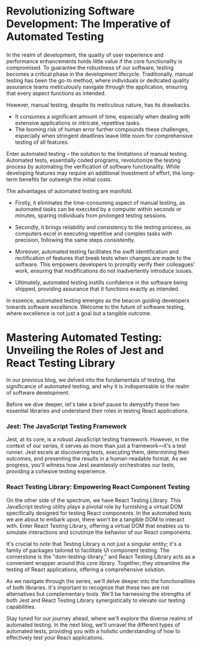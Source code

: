 # Revolutionizing Software Development: The Imperative of Automated Testing

### 

In the realm of development, the quality of user experience and performance enhancements holds little value if the core functionality is compromised. To guarantee the robustness of our software, testing becomes a critical phase in the development lifecycle. Traditionally, manual testing has been the go-to method, where individuals or dedicated quality assurance teams meticulously navigate through the application, ensuring that every aspect functions as intended.

However, manual testing, despite its meticulous nature, has its drawbacks. 

- It consumes a significant amount of time, especially when dealing with extensive applications or intricate, repetitive tasks. 
- The looming risk of human error further compounds these challenges, especially when stringent deadlines leave little room for comprehensive testing of all features.

Enter automated testing – the solution to the limitations of manual testing. Automated tests, essentially coded programs, revolutionize the testing process by automating the verification of software functionality. While developing features may require an additional investment of effort, the long-term benefits far outweigh the initial costs.

The advantages of automated testing are manifold. 
- Firstly, it eliminates the time-consuming aspect of manual testing, as automated tasks can be executed by a computer within seconds or minutes, sparing individuals from prolonged testing sessions. 

- Secondly, it brings reliability and consistency to the testing process, as computers excel in executing repetitive and complex tasks with precision, following the same steps consistently.

- Moreover, automated testing facilitates the swift identification and rectification of features that break tests when changes are made to the software. This empowers developers to promptly verify their colleagues' work, ensuring that modifications do not inadvertently introduce issues. 

- Ultimately, automated testing instills confidence in the software being shipped, providing assurance that it functions exactly as intended.

In essence, automated testing emerges as the beacon guiding developers towards software excellence.  Welcome to the future of software testing, where excellence is not just a goal but a tangible outcome.

# Mastering Automated Testing: Unveiling the Roles of Jest and React Testing Library

In our previous blog, we delved into the fundamentals of testing, the significance of automated testing, and why it is indispensable in the realm of software development.

Before we dive deeper, let's take a brief pause to demystify these two essential libraries and understand their roles in testing React applications.

### Jest: The JavaScript Testing Framework

Jest, at its core, is a robust JavaScript testing framework. However, in the context of our series, it serves as more than just a framework—it's a test runner. Jest excels at discovering tests, executing them, determining their outcomes, and presenting the results in a human-readable format. As we progress, you'll witness how Jest seamlessly orchestrates our tests, providing a cohesive testing experience.

### React Testing Library: Empowering React Component Testing

On the other side of the spectrum, we have React Testing Library. This JavaScript testing utility plays a pivotal role by furnishing a virtual DOM specifically designed for testing React components. In the automated tests we are about to embark upon, there won't be a tangible DOM to interact with. Enter React Testing Library, offering a virtual DOM that enables us to simulate interactions and scrutinize the behavior of our React components.

It's crucial to note that Testing Library is not just a singular entity; it's a family of packages tailored to facilitate UI component testing. The cornerstone is the "dom-testing-library," and React Testing Library acts as a convenient wrapper around this core library. Together, they streamline the testing of React applications, offering a comprehensive solution.

As we navigate through the series, we'll delve deeper into the functionalities of both libraries. It's important to recognize that these two are not alternatives but complementary tools. We'll be harnessing the strengths of both Jest and React Testing Library synergistically to elevate our testing capabilities.

Stay tuned for our journey ahead, where we'll explore the diverse realms of automated testing. In the next blog, we'll unravel the different types of automated tests, providing you with a holistic understanding of how to effectively test your React applications.